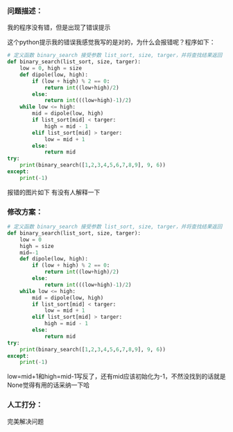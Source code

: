 ### 问题描述：
<p>我的程序没有错，但是出现了错误提示</p>
这个python提示我的错误我感觉我写的是对的，为什么会报错呢？程序如下：

```python
# 定义函数 binary_search 接受参数 list_sort, size, targer，并将查找结果返回
def binary_search(list_sort, size, targer):
    low = 0, high = size
    def dipole(low, high):
        if (low + high) % 2 == 0:
            return int((low+high)/2)
        else:
            return int(((low+high)-1)/2)
    while low <= high:
        mid = dipole(low, high)
        if list_sort[mid] < targer:
            high = mid - 1
        elif list_sort[mid] > targer:
            low = mid + 1
        else:
            return mid
try:
    print(binary_search([1,2,3,4,5,6,7,8,9], 9, 6))
except:
    print(-1)


```
报错的图片如下
有没有人解释一下 
### 修改方案：


```python
# 定义函数 binary_search 接受参数 list_sort, size, targer，并将查找结果返回
def binary_search(list_sort, size, targer):
    low = 0
    high = size
    mid=-1
    def dipole(low, high):
        if (low + high) % 2 == 0:
            return int((low+high)/2)
        else:
            return int(((low+high)-1)/2)
    while low <= high:
        mid = dipole(low, high)
        if list_sort[mid] < targer:
            low = mid + 1
        elif list_sort[mid] > targer:
            high = mid - 1
        else:
            return mid
try:
    print(binary_search([1,2,3,4,5,6,7,8,9], 9, 6))
except:
    print(-1)

```
low=mid+1和high=mid-1写反了，还有mid应该初始化为-1，不然没找到的话就是None觉得有用的话采纳一下哈

### 人工打分：
完美解决问题
